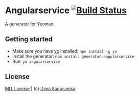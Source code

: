 # Angularservice [![Build Status](https://secure.travis-ci.org/DimaSamusenko/generator-angularservice.png?branch=master)](https://travis-ci.org/DimaSamusenko/generator-angularservice)

A generator for Yeoman.

## Getting started

* Make sure you have [yo](https://github.com/yeoman/yo) installed: `npm install -g yo`
* Install the generator: `npm install generator-angularservice`
* Run: `yo angularservice`

## License

[MIT License](http://en.wikipedia.org/wiki/MIT_License) | (c) [Dima Samusenko](https://github.com/DimaSamusenko)
